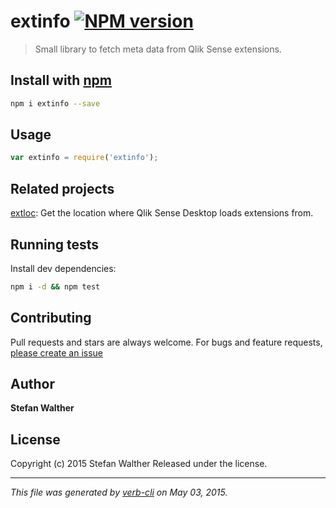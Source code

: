 # extinfo [![NPM version](https://badge.fury.io/js/extinfo.svg)](http://badge.fury.io/js/extinfo)

> Small library to fetch meta data from Qlik Sense extensions.

## Install with [npm](npmjs.org)

```bash
npm i extinfo --save
```

## Usage

```js
var extinfo = require('extinfo');
```

<!--## API-->
<!-- add a path or glob pattern for files with code comments to use for docs  -->
<!---->

## Related projects

<!-- add an array of related projects, then un-escape the helper -->
[extloc](https://github.com/stefanwalther/extloc): Get the location where Qlik Sense Desktop loads extensions from.  

## Running tests

Install dev dependencies:

```bash
npm i -d && npm test
```

## Contributing

Pull requests and stars are always welcome. For bugs and feature requests, [please create an issue](https://github.com/stefanwalther/extinfo/issues)

## Author

**Stefan Walther**

<!-- `github`, `github.username`, and `username` variables are undefined -->
<!-- `twitter`, `twitter.username`, and `username` variables are undefined -->

## License

Copyright (c) 2015 Stefan Walther
Released under the  license.

***

_This file was generated by [verb-cli](https://github.com/assemble/verb-cli) on May 03, 2015._

<!-- reflinks generated by verb-reflinks plugin -->

[assemble]: http://assemble.io
[template]: https://github.com/jonschlinkert/template
[verb]: https://github.com/assemble/verb